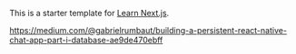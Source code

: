 This is a starter template for [Learn Next.js](https://nextjs.org/learn).


https://medium.com/@gabrielrumbaut/building-a-persistent-react-native-chat-app-part-i-database-ae9de470ebff